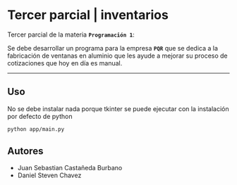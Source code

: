 # Tercer parcial | inventarios

Tercer parcial de la materia __`Programación 1`__: 

Se debe desarrollar un programa para la empresa __`PQR`__ que se dedica a la fabricación de ventanas en aluminio que les ayude a mejorar su proceso de cotizaciones que hoy en día es manual.

---

## Uso

No se debe instalar nada porque tkinter se puede ejecutar con la instalación por defecto de python

```bash
python app/main.py
```

## Autores

- Juan Sebastian Castañeda Burbano
- Daniel Steven Chavez

